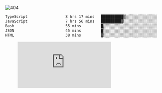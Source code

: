 ![404](https://user-images.githubusercontent.com/378023/89412096-6f759d80-d761-11ea-8c57-84b30ef3f2b1.png)
<!--START_SECTION:waka-->

```txt
TypeScript                 8 hrs 17 mins   ██████████▒░░░░░░░░░░░░░░   40.75 %
JavaScript                 7 hrs 56 mins   █████████▓░░░░░░░░░░░░░░░   38.99 %
Bash                       55 mins         █░░░░░░░░░░░░░░░░░░░░░░░░   04.51 %
JSON                       45 mins         █░░░░░░░░░░░░░░░░░░░░░░░░   03.74 %
HTML                       38 mins         ▓░░░░░░░░░░░░░░░░░░░░░░░░   03.12 %
```

<!--END_SECTION:waka-->
<figure><embed src="https://wakatime.com/share/@018b853e-267a-435d-a858-33e2b098b9d7/f3c3aa68-553a-4373-a9f9-2d456f62f780.svg"></embed></figure>
